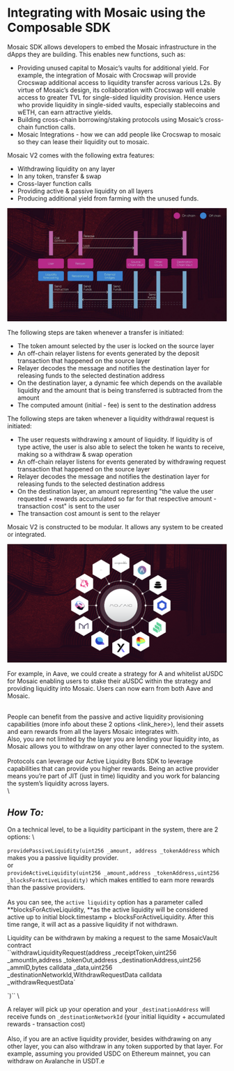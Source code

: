# Integrating with Mosaic using the Composable SDK

Mosaic SDK allows developers to embed the Mosaic infrastructure in the dApps they are building. This enables new functions, such as:

* Providing unused capital to Mosaic’s vaults for additional yield. For example, the integration of Mosaic with Crocswap will provide Crocswap additional access to liquidity transfer across various L2s. By virtue of Mosaic’s design, its collaboration with Crocswap will enable access to greater TVL for single-sided liquidity provision. Hence users who provide liquidity in single-sided vaults, especially stablecoins and wETH, can earn attractive yields.
* Building cross-chain borrowing/staking protocols using Mosaic’s cross-chain function calls.
* Mosaic Integrations - how we can add people like Crocswap to mosaic so they can lease their liquidity out to mosaic. 

Mosaic V2 comes with the following extra features: 

* Withdrawing liquidity on any layer
* In any token, transfer & swap
* Cross-layer function calls
* Providing active & passive liquidity on all layers
* Producing additional yield from farming with the unused funds.


![chain_transfer_sequence](./chain-transfer-sequence.png)


The following steps are taken whenever a transfer is initiated:

* The token amount selected by the user is locked on the source layer
* An off-chain relayer listens for events generated by the deposit transaction that happened on the source layer
* Relayer decodes the message and notifies the destination layer for releasing funds to the selected destination address
* On the destination layer, a dynamic fee which depends on the available liquidity and the amount that is being transferred is subtracted from the amount
* The computed amount (initial - fee) is sent to the destination address

The following steps are taken whenever a liquidity withdrawal request is initiated:

* The user requests withdrawing x amount of liquidity. If liquidity is of type active, the user is also able to select the token he wants to receive, making so a withdraw & swap operation
* An off-chain relayer listens for events generated by withdrawing request transaction that happened on the source layer
* Relayer decodes the message and notifies the destination layer for releasing funds to the selected destination address
* On the destination layer, an amount representing "the value the user requested + rewards accumulated so far for that respective amount - transaction cost" is sent to the user
* The transaction cost amount is sent to the relayer

Mosaic V2 is constructed to be modular. It allows any system to be created or integrated. 


![mosaic_integration](./mosaic-integration.png)


For example, in Aave, we could create a strategy for A and whitelist aUSDC for Mosaic enabling users to stake their aUSDC within the strategy and providing liquidity into Mosaic. Users can now earn from both Aave and Mosaic.

 \
People can benefit from the passive and active liquidity provisioning capabilities (more info about these 2 options &lt;link_here>), lend their assets and earn rewards from all the layers Mosaic integrates with.  \
Also, you are not limited by the layer you are lending your liquidity into, as Mosaic allows you to withdraw on any other layer connected to the system.  \
 \
Protocols can leverage our Active Liquidity Bots SDK to leverage capabilities that can provide you higher rewards. Being an active provider means you’re part of JIT (just in time) liquidity and you work for balancing the system’s liquidity across layers.  \
 \


**_How To:_**
---
On a technical level, to be a liquidity participant in the system, there are 2 options: \


``providePassiveLiquidity(uint256 _amount, address _tokenAddress`` which makes you a passive liquidity provider.  \
 or \
``provideActiveLiquidity(uint256 _amount,address _tokenAddress,uint256 _blocksForActiveLiquidity)`` which makes entitled to earn more rewards than the passive providers. \
 \
As you can see, the `active liquidity` option has a parameter called **blocksForActiveLiquidity, **as the active liquidity will be considered active up to initial block.timestamp + blocksForActiveLiquidity. After this time range, it will act as a passive liquidity if not withdrawn.

Liquidity can be withdrawn by making a request to the same MosaicVault contract  \
``withdrawLiquidityRequest(address _receiptToken,uint256 _amountIn,address _tokenOut,address _destinationAddress,uint256 _ammID,bytes calldata _data,uint256 _destinationNetworkId,WithdrawRequestData calldata _withdrawRequestData`

`)`` \


A relayer will pick up your operation and your `_destinationAddress` will receive funds on `_destinationNetworkId` (your initial liquidity + accumulated rewards - transaction cost) \
 \
Also, if you are an active liquidity provider, besides withdrawing on any other layer, you can also withdraw in any token supported by that layer. For example, assuming you provided USDC on Ethereum mainnet, you can withdraw on Avalanche in USDT.e
